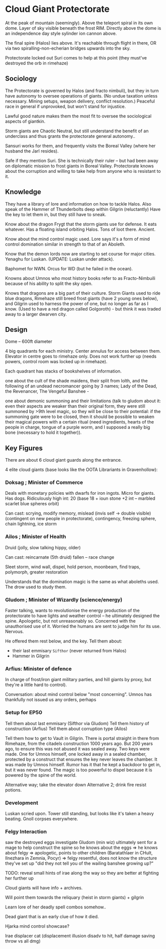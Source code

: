 # Cloud Giant Protectorate
At the peak of mountain (seemingly). Above the teleport spiral in its own dome. 
Layer of sky visible beneath the frost RIM. 
Directly above the dome is an independence day style sylinder ion cannon above. 

The final spire (Halos) lies above. It's reachable through flight in there, OR via two spiralling-non-echerian bridges upwards into the sky. 

Protectorate locked out Suri comes to help at this point (they must've destroyed the orb in rimehaze) 

## Sociology
The Protectorate is governed by Halos (and fracto nimbuli), but they in turn have autonomy to oversee operations of giants. (No undue taxation unless necessary. Mining setups, weapon delivery, conflict resolution.) Peaceful race in general if unprovoked, but won't stand for injustice. 

Lawful good nature makes them the most fit to oversee the sociological aspects of giantkin. 

Storm giants are Chaotic Neutral, but still understand the benefit of an underclass and thus grants the protectorate general autonomy.. 

Sansuri works for them, and frequently visits the Boreal Valley (where her husband the Jarl resides). 

Safe if they mention Suri. She is technically their ruler – but had been away on diplomatic mission to frost giants in Boreal Valley. Protectorate knows about the corruption and willing to take help from anyone who is resistant to it.

## Knowledge
They have a library of lore and information on how to tackle Halos. 
Also speak of the Hammer of Thunderbolts deep within Gilgrin (reluctantly) 
Have the key to let them in, but they still have to sneak. 

Know about the dragon Frygt that the storm giants use for defense. It eats whatever. Has a floating island orbiting Halos. Tons of loot there. Ancient. 

Know about the mind control magic used. Lore says it's a form of mind control domination similar in strength to that of an Aboleth.

Know that the demon lords now are starting to set course for major cities. Yenaghu for Luskan. (UPDATE: Luskan under attack).

Baphomet for NWN. Orcus for WD (but he failed in the ocean).

Knowns about Umnos who most history books refer to as Fracto-Nimbuili because of his ability to split the sky open.

Knows that dragons are a big part of their culture. Storm Giants used to ride blue dragons, Rimehaze still breed frost giants (have 2 young ones below), and Gilgrin used to harness the power of one, but no longer as far as I know. (Used to have a red dragon called Golgoroth) - but think it was traded away to a larger dwarven city.

## Design 
Dome – 600ft diameter 

4 big quadrants for each ministry. Center annulus for access between them. Elevator in centre goes to rimehaze only. Does not work further up (needs powers, control room was locked up in rimehaze). 

Each quadrant has stacks of bookshelves of information. 
 

one about the cult of the shade maidens, their split from lolth, and the following of an undead necromancer going by 3 names; Lady of the Dead, the Revenancer, The Vengeful Banshee -  

one about demonic summoning and their limitations (talk to gludom about it: even their aspects are weaker than their original form, they were still summoned by >9th level magic, so they will be close to their potential:  if the summoning gate were to be closed, then it should be possible to weaken their magical powers with a certain ritual (need ingredients, hearts of the people in charge, tongue of a purple worm, and I supposed a really big bone (necessary to hold it together)). 

## Key Figures
There are about 6 cloud giant guards along the entrance. 

4 elite cloud giants (base looks like the OOTA Librariants in Gravenhollow): 

### Doksag ; Minister of Commerce
Deals with monetary policies with dwarfs for iron ingots. Micro for giants.
Has dogs. Ridiculously high int: 20 (base 18 + ioun stone +2 int – marbled scarlet blue spheres orbit) 

Can cast: scrying, modify memory, mislead (invis self -> double visible) (contingent on new people in protectorate), contingency, freezing sphere, chain lightning,  ice storm 

### Ailos ; Minister of Health
Druid (jolly, slow talking hippy, older) 

Can cast: 
reincarnate (5th druid) fallen – race change 

Sleet storm, wind wall, dispel, hold person, moonbeam, find traps, polymorph, greater restoration 

Understands that the domination magic is the same as what aboleths used. The drow used to study them.

### Gludom ; Minister of Wizardly (science/energy)
Faster talking, wants to revolutionise the energy production of the protectorate to have lights and weather control – he ultimately designed the spine. Apologetic, but not unreasonably so. Concerned with the unauthorised use of it. Worried the humans are sent to judge him for its use. Nervous.

He offered them rest below, and the key.
Tell them about:
- their last emmisary `Sifthor` (never returned from Halos)
- Hammer in Gilgrin

### Arfius: Minister of defence
In charge of frost/iron giant military parties, and hill giants by proxy, but they're a little hard to control).

Conversation: about mind control below "most concerning". Umnos has thankfully not issued us any orders, perhaps  

 
### Setup for EP50
Tell them about last emmisary (Sifthor via Gludom)
Tell them history of construction (Arfius)
Tell them about corruption type (Ailos)

Tell them how to get to Vault in Gilgrin.
There is portal straight in there from Rimehaze, from the citadels construction 1000 years ago. But 200 years ago, to ensure this was not abused it was sealed away. Two keys were made. One for Umnos himself, one locked away in a sealed chamber, protected by a construct that ensures the key never leaves the chamber. It was made by Umnos himself. Rumor has it that he kept a backdoor to get in, but it was never found. The magic is too powerful to dispel because it is powered by the spine of the world.

Alternative way; take the elevator down
Alternative 2; drink fire resist potions.
 
### Development
Luskan scried upon. Tower still standing, but looks like it's taken a heavy beating. Gnoll corpses everywhere.

### Felgy Interaction
saw the destroyed eggs
investigate
Gludom (min wiz) ultimately sent for a mage to help construct the spine
so he knows about the eggs => he knows about felgy
=> apologetic, points to other children (Baratathlaer in CHult, Ilnezhara in Zemnia, Pocyr)
=> felgy resentful, does not know the structure they've set up
"did they not tell you of the wailing banshee growing up?"


 
TODO: reveal small hints of irae along the way so they are better at fighting her further up 

Cloud giants will have info + archives. 

Will point them towards the reliquary (heist in storm giants) + gilgrin 

Learn lore of her deadly spell combos somehow.. 

Dead giant that is an early clue of how it died. 

Hjarka mind control showcase? 

Irae displacer cat (displacement illusion disadv to hit, half damage saving throw vs all dmg)